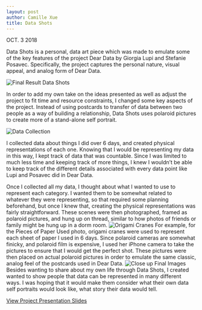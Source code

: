 ```yaml
---
layout: post
author: Camille Xue
title: Data Shots
---
```


OCT. 3 2018

Data Shots is a personal, data art piece which was made to emulate some of the key features of the project Dear Data by Giorgia Lupi and Stefanie Posavec. Specifically, the project captures the personal nature, visual appeal, and analog form of Dear Data. 

![Final Result Data Shots](https://image.ibb.co/kkDSDe/IMG_0009.jpg)

In order to add my own take on the ideas presented as well as adjust the project to fit time and resource constraints, I changed some key aspects of the project. Instead of using postcards to transfer of data between two people as a way of building a relationship, Data Shots uses polaroid pictures to create more of a stand-alone self portrait.

![Data Collection](https://image.ibb.co/eimHwz/data_collection.png)

I collected data about things I did over 6 days, and created physical representations of each one. Knowing that I would be representing my data in this way, I kept track of data that was countable. Since I was limited to much less time and keeping track of more things, I knew I wouldn’t be able to keep track of the different details associated with every data point like Lupi and Posavec did in Dear Data. 

Once I collected all my data, I thought about what I wanted to use to represent each category. I wanted them to be somewhat related to whatever they were representing, so that required some planning beforehand, but once I knew that, creating the physical representations was fairly straightforward. These scenes were then photographed, framed as polaroid pictures, and hung up on thread, similar to how photos of friends or family might be hung up in a dorm room. 
![Origami Cranes](https://image.ibb.co/fWWEte/IMG_9918_Copy.jpg)
For example, for the Pieces of Paper Used photo, origami cranes were used to represent each sheet of paper I used in 6 days. Since polaroid cameras are somewhat finicky, and polaroid film is expensive, I used her iPhone camera to take the pictures to ensure that I would get the perfect shot. These pictures were then placed on actual polaroid pictures in order to emulate the same classic, analog feel of the postcards used in Dear Data.
![Close up Final Images](https://image.ibb.co/bK35zK/IMG_0010.jpg)
Besides wanting to share about my own life through Data Shots, I created wanted to show people that data can be represented in many different ways. I was hoping that it would make them consider what their own data self portraits would look like, what story their data would tell. 


[View Project Presentation Slides](https://docs.google.com/presentation/d/1QdLSBwyBzRJPPDz5xiX77TM8DbSsVgiU3U4OdYlst8Q/edit?usp=sharing)


